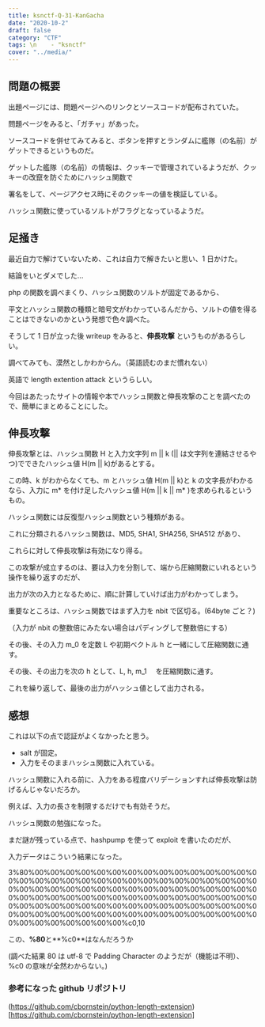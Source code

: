 ```yaml
---
title: ksnctf-Q-31-KanGacha
date: "2020-10-2"
draft: false
category: "CTF"
tags: \n    - "ksnctf"
cover: "../media/"
---
```


## 問題の概要

出題ページには、問題ページへのリンクとソースコードが配布されていた。

問題ページをみると、「ガチャ」があった。

ソースコードを併せてみてみると、ボタンを押すとランダムに艦隊（の名前）がゲットできるというものだ。

ゲットした艦隊（の名前）の情報は、クッキーで管理されているようだが、クッキーの改竄を防ぐためにハッシュ関数で

署名をして、ページアクセス時にそのクッキーの値を検証している。

ハッシュ関数に使っているソルトがフラグとなっているようだ。

## 足掻き

最近自力で解けていないため、これは自力で解きたいと思い、1 日かけた。

結論をいとダメでした...

php の関数を調べまくり、ハッシュ関数のソルトが固定であるから、

平文とハッシュ関数の種類と暗号文がわかっているんだから、ソルトの値を得ることはできないのかという発想で色々調べた。

そうして 1 日が立った後 writeup をみると、**伸長攻撃** というものがあるらしい。

調べてみても、漠然としかわからん。（英語読むのまだ慣れない）

英語で length extention attack というらしい。

今回はあたったサイトの情報や本でハッシュ関数と伸長攻撃のことを調べたので、簡単にまとめることにした。

## 伸長攻撃

伸長攻撃とは、ハッシュ関数 H と入力文字列 m || k (|| は文字列を連結させるやつ)でできたハッシュ値 H(m || k)があるとする。

この時、k がわからなくても、m とハッシュ値 H(m || k)と k の文字長がわかるなら、入力に m* を付け足したハッシュ値 H(m || k || m* )を求められるというもの。

ハッシュ関数には反復型ハッシュ関数という種類がある。

これに分類されるハッシュ関数は、MD5, SHA1, SHA256, SHA512 があり、

これらに対して伸長攻撃は有効になり得る。

この攻撃が成立するのは、要は入力を分割して、端から圧縮関数にいれるという操作を繰り返すのだが、

出力が次の入力となるために、順に計算していけば出力がわかってしまう。

重要なところは、ハッシュ関数ではまず入力を nbit で区切る。(64byte ごと？)

（入力が nbit の整数倍にみたない場合はパディングして整数倍にする）

その後、その入力 m_0 を定数 L や初期ベクトル h と一緒にして圧縮関数に通す。

その後、その出力を次の h として、L, h, m_1 　を圧縮関数に通す。

これを繰り返して、最後の出力がハッシュ値として出力される。

## 感想

これは以下の点で認証がよくなかったと思う。

-   salt が固定。
-   入力をそのままハッシュ関数に入れている。

ハッシュ関数に入れる前に、入力をある程度バリデーションすれば伸長攻撃は防げるんじゃないだろか。

例えば、入力の長さを制限するだけでも有効そうだ。

ハッシュ関数の勉強になった。

まだ謎が残っている点で、hashpump を使って exploit を書いたのだが、

入力データはこういう結果になった。

3\%80\%00\%00\%00\%00\%00\%00\%00\%00\%00\%00\%00\%00\%00\%00\%00\%00\%00\%00\%00\%00\%00\%00\%00\%00\%00\%00\%00\%00\%00\%00\%00\%00\%00\%00\%00\%00\%00\%00\%00\%00\%00\%00\%00\%00\%00\%00\%00\%00\%00\%00\%00\%00\%00\%00\%00\%00\%00\%00\%00\%00\%00\%00\%00\%00\%00\%00\%00\%00\%00\%00\%00\%00\%00\%00\%00\%00\%00\%00\%00\%00\%00\%00\%00\%00\%00\%00\%00\%00\%00\%00\%00\%00\%00\%00\%00\%00\%00\%00\%00\%00\%00\%00\%c0,10

この、**%80**と**%c0**はなんだろうか

(調べた結果 80 は utf-8 で Padding Character のようだが（機能は不明）、%c0 の意味が全然わからない。)

### 参考になった github リポジトリ

(https://github.com/cbornstein/python-length-extension)[https://github.com/cbornstein/python-length-extension]
